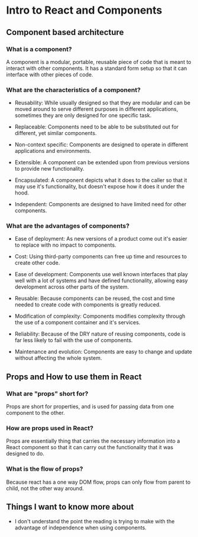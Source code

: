 # Intro to React and Components

## Component based architecture

### **What is a component?**

A component is a modular, portable, reusable piece of code that is meant to interact with other components. It has a standard form setup so that it can interface with other pieces of code.

### **What are the characteristics of a component?**

* Reusability: While usually designed so that they are modular and can be moved around to serve different purposes in different applications, sometimes they are only designed for one specific task.

* Replaceable: Components need to be able to be substituted out for different, yet similar components.

* Non-context specific: Components are designed to operate in different applications and environments.

* Extensible: A component can be extended upon from previous versions to provide new functionality.

* Encapsulated: A component depicts what it does to the caller so that it may use it's functionality, but doesn't expose how it does it under the hood.

* Independent: Components are designed to have limited need for other components.

### **What are the advantages of components?**

* Ease of deployment: As new versions of a product come out it's easier to replace with no impact to components.

* Cost: Using third-party components can free up time and resources to create other code.

* Ease of development: Components use well known interfaces that play well with a lot of systems and have defined functionality, allowing easy development across other parts of the system.

* Reusable: Because components can be reused, the cost and time needed to create code with components is greatly reduced.

* Modification of complexity: Components modifies complexity through the use of a component container and it's services.

* Reliability: Because of the DRY nature of reusing components, code is far less likely to fail with the use of components.

* Maintenance and evolution: Components are easy to change and update without affecting the whole system.

## Props and How to use them in React

### What are "props" short for?

Props are short for properties, and is used for passing data from one component to the other.

### How are props used in React?

Props are essentially thing that carries the necessary information into a React component so that it can carry out the functionality that it was designed to do.

### What is the flow of props?

Because react has a one way DOM flow, props can only flow from parent to child, not the other way around.

## Things I want to know more about

* I don't understand the point the reading is trying to make with the advantage of independence when using components.
